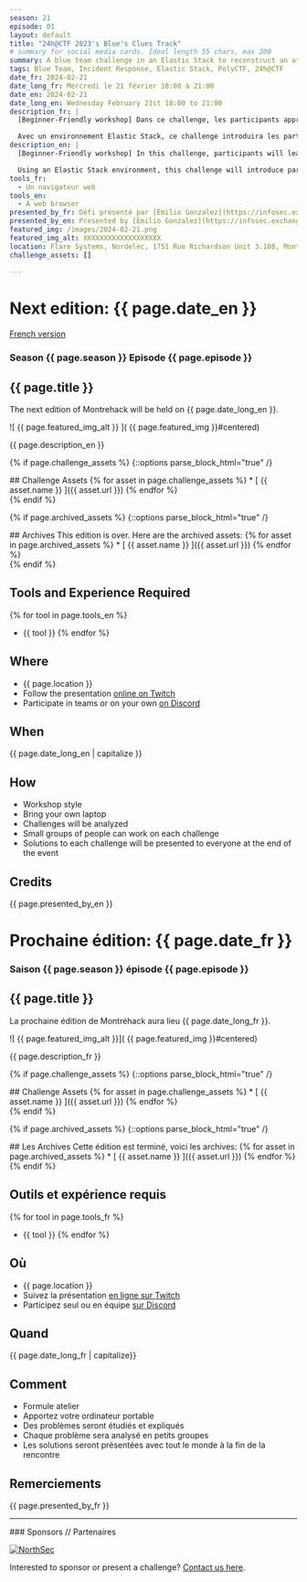 ```yaml
---
season: 21
episode: 01
layout: default
title: "24h@CTF 2023's Blue's Clues Track"
# summary for social media cards. Ideal length 55 chars, max 200
summary: A blue team challenge in an Elastic Stack to reconstruct an attack chain.
tags: Blue Team, Incident Response, Elastic Stack, PolyCTF, 24h@CTF
date_fr: 2024-02-21
date_long_fr: Mercredi le 21 février 18:00 à 21:00
date_en: 2024-02-21
date_long_en: Wednesday February 21st 18:00 to 21:00
description_fr: |
  [Beginner-Friendly workshop] Dans ce challenge, les participants apprendront les bases des cyber-investigations par les logs en incarnant un analyste d'un Security Operations Center (SOC) chez Resifp, une compagnie pharmaceutique majeure qui a peut-être ou peut-être pas développé un vaccin pour la 91-divoc.

  Avec un environnement Elastic Stack, ce challenge introduira les participants à des compétences clés de blue team pour travailler dans un SOC et comprendre et reconstruire une chaine d'attaque complète par le pouvoir de l'analyse de logs et de la déduction. 
description_en: |
  [Beginner-Friendly workshop] In this challenge, participants will learn the basics of log-based cyber-investigations by putting themselves in the shoes of a Security Operations Center (SOC) analyst at Resifp, a major pharmaceutical company that may or may not have developped a 91-divoc Vaccine.

  Using an Elastic Stack environment, this challenge will introduce participants to blue team skills that are core to working in a SOC and understand and reconstruct a complete attack chain by the power of log analysis and deduction.
tools_fr:
  - Un navigateur web
tools_en:
  - A web browser
presented_by_fr: Défi présenté par [Émilio Gonzalez](https://infosec.exchange/@res260)
presented_by_en: Presented by [Émilio Gonzalez](https://infosec.exchange/@res260)
featured_img: /images/2024-02-21.png
featured_img_alt: XXXXXXXXXXXXXXXXXXX
location: Flare Systems, Nordelec, 1751 Rue Richardson Unit 3.108, Montreal, Quebec H3K 1G6
challenge_assets: []
  
---
```


# Next edition: {{ page.date_en }}
[French version](#french)

### Season {{ page.season }} Episode {{ page.episode }}

## {{ page.title }}

The next edition of Montrehack will be held on {{ page.date_long_en }}.

![ {{ page.featured_img_alt }} ]( {{ page.featured_img }}#centered)

{{ page.description_en }}

{% if page.challenge_assets %}
{::options parse_block_html="true" /}
<div class="assets">
## Challenge Assets
{% for asset in page.challenge_assets %}
* [ {{ asset.name }} ]({{ asset.url }})
{% endfor %}
</div>
{% endif %}

{% if page.archived_assets %}
{::options parse_block_html="true" /}
<div class="archives">
## Archives
This edition is over. Here are the archived assets:
{% for asset in page.archived_assets %}
* [ {{ asset.name }} ]({{ asset.url }})
{% endfor %}
</div>
{% endif %}

## Tools and Experience Required

{% for tool in page.tools_en %}
* {{ tool }}
{% endfor %}

## Where


* {{ page.location }}
* Follow the presentation [online on Twitch](https://twitch.tv/montrehack/)
* Participate in teams or on your own [on Discord](https://discord.gg/4qfFwPX)

## When

{{ page.date_long_en | capitalize }}

## How

* Workshop style
* Bring your own laptop
* Challenges will be analyzed
* Small groups of people can work on each challenge
* Solutions to each challenge will be presented to everyone at the end of the event

## Credits

{{ page.presented_by_en }}

<a id="french"></a>

# Prochaine édition: {{ page.date_fr }}

### Saison {{ page.season }} épisode {{ page.episode }}

## {{ page.title }}

La prochaine édition de Montréhack aura lieu {{ page.date_long_fr }}.

![ {{ page.featured_img_alt }}]( {{ page.featured_img }}#centered)

{{ page.description_fr }}

{% if page.challenge_assets %}
{::options parse_block_html="true" /}
<div class="assets">
## Challenge Assets
{% for asset in page.challenge_assets %}
* [ {{ asset.name }} ]({{ asset.url }})
{% endfor %}
</div>
{% endif %}

{% if page.archived_assets %}
{::options parse_block_html="true" /}
<div class="archives">
## Les Archives
Cette édition est terminé, voici les archives:
{% for asset in page.archived_assets %}
* [ {{ asset.name }} ]({{ asset.url }})
{% endfor %}
</div>
{% endif %}

## Outils et expérience requis

{% for tool in page.tools_fr %}
* {{ tool }}
{% endfor %}

## Où

* {{ page.location }}
* Suivez la présentation [en ligne sur Twitch](https://twitch.tv/montrehack/)
* Participez seul ou en équipe [sur Discord](https://discord.gg/4qfFwPX)

## Quand

{{ page.date_long_fr | capitalize}}

## Comment

* Formule atelier
* Apportez votre ordinateur portable
* Des problèmes seront étudiés et expliqués
* Chaque problème sera analysé en petits groupes
* Les solutions seront présentées avec tout le monde à la fin de la rencontre

## Remerciements

{{ page.presented_by_fr }}

<hr/>
### Sponsors // Partenaires

[![NorthSec](/images/nsec_logo.png)](https://nsec.io/)

Interested to sponsor or present a challenge? [Contact us here](https://docs.google.com/forms/d/e/1FAIpQLSecc0vfe3pIwMJjIBCYW4G43ZwtagwVESu_qHKnglnBc3R3ww/viewform?usp=sf_link).